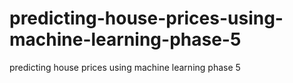 # predicting-house-prices-using-machine-learning-phase-5
predicting house prices using machine learning phase 5
